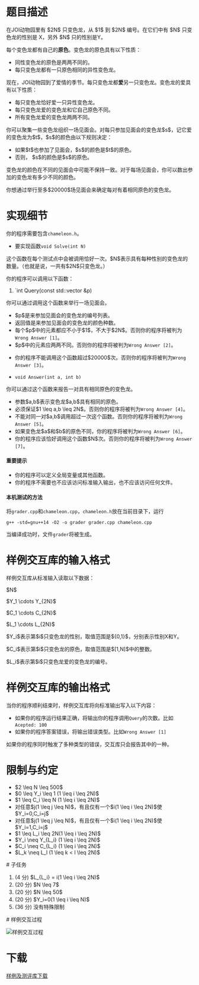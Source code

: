 # 题目描述

<p>在JOI动物园里有 $2N$ 只变色龙，从 $1$ 到 $2N$ 编号。在它们中有 $N$ 只变色龙的性别是 X，另外 $N$ 只的性别是Y。</p>
<p>每个变色龙都有自己的<strong>原色</strong>。变色龙的原色具有以下性质：</p>
<ul><li>同性变色龙的原色是两两不同的。</li>
<li>每只变色龙都有一只原色相同的异性变色龙。</li>
</ul><p>现在，JOI动物园到了爱情的季节。每只变色龙都<strong>爱</strong>另一只变色龙。变色龙的爱具有以下性质：</p>
<ul><li>每只变色龙恰好爱一只异性变色龙。</li>
<li>每只变色龙爱的变色龙和它自己原色不同。</li>
<li>所有变色龙爱的变色龙两两不同。</li>
</ul><p>你可以聚集一些变色龙组织一场见面会。对每只参加见面会的变色龙$s$，记它爱的变色龙为$t$，$s$的颜色由以下规则决定：</p>
<ul><li>如果$t$也参加了见面会，$s$的颜色是$t$的原色。</li>
<li>否则， $s$的颜色是$s$的原色。</li>
</ul><p>变色龙的颜色在不同的见面会中可能不保持一致。对于每场见面会，你可以数出参加的变色龙有多少不同的颜色。</p>
<p>你想通过举行至多$20000$场见面会来确定每对有着相同原色的变色龙。</p>

# 实现细节


<p>你的程序需要包含<code>chameleon.h</code>。</p>
<ul><li>要实现函数<code>void Solve(int N)</code></li>
</ul><p>这个函数在每个测试点中会被调用恰好一次。$N$表示具有每种性别的变色龙的数量。（也就是说，一共有$2N$只变色龙。）</p>
<p>你的程序可以调用以下函数：</p>
<ol><li>`int Query(const std::vector &amp;p)</li>
</ol><p>你可以通过调用这个函数来举行一场见面会。</p>
<ul><li>$p$是来参加见面会的变色龙的编号列表。</li>
<li>返回值是来参加见面会的变色龙的颜色种数。</li>
<li>每个$p$中的元素都应不小于$1$，不大于$2N$。否则你的程序将被判为<code>Wrong Answer [1]</code>。</li>
<li>$p$中的元素应两两不同。否则你的程序将被判为<code>Wrong Answer [2]</code>。</li>
<li><p>你的程序不能调用这个函数超过$20000$次。否则你的程序将被判为<code>Wrong Answer [3]</code>。</p>
</li>
<li><p><code>void Answer(int a, int b)</code></p>
</li>
</ul><p>你可以通过这个函数来报告一对具有相同原色的变色龙。</p>
<ul><li>参数$a,b$表示变色龙$a,b$具有相同的原色。</li>
<li>必须保证$1 \leq a,b \leq 2N$。否则你的程序将被判为<code>Wrong Answer [4]</code>。</li>
<li>不能对同一对$a,b$调用超过一次这个函数。否则你的程序将被判为<code>Wrong Answer [5]</code>。</li>
<li>如果变色龙$a$和$b$的原色不同，你的程序将被判为<code>Wrong Answer [6]</code>。</li>
<li>你的程序应该恰好调用这个函数$N$次。否则你的程序将被判为<code>Wrong Answer [7]</code>。</li>
</ul><h4>重要提示</h4>
<ul><li>你的程序可以定义全局变量或其他函数。</li>
<li>你的程序不需要也不应该访问标准输入输出，也不应该访问任何文件。</li>
</ul><h4>本机测试的方法</h4>
<p>将<code>grader.cpp</code>和<code>chameleon.cpp</code>，<code>chameleon.h</code>放在当前目录下，运行</p>
<pre><code>g++ -std=gnu++14 -O2 -o grader grader.cpp chameleon.cpp</code></pre>
<p>当编译成功时，文件<code>grader</code>将被生成。</p>

# 样例交互库的输入格式


<p>样例交互库从标准输入读取以下数据：</p>
<p>$N$</p>
<p>$Y_1 \cdots Y_{2N}$</p>
<p>$C_1 \cdots C_{2N}$</p>
<p>$L_1 \cdots L_{2N}$</p>
<p>$Y_i$表示第$i$只变色龙的性别，取值范围是${0,1}$，分别表示性别X和Y。</p>
<p>$C_i$表示第$i$只变色龙的原色，取值范围是$[1,N]$中的整数。</p>
<p>$L_i$表示第$i$只变色龙爱的变色龙的编号。</p>

# 样例交互库的输出格式


<p>当你的程序顺利结束时，样例交互库将向标准输出写入以下内容：</p>
<ul><li>如果你的程序运行结果正确，将输出你的程序调用<code>Query</code>的次数。比如<code>Acepted: 100</code></li>
<li>如果你的程序答案错误，将输出错误类型。比如<code>Wrong Answer [1]</code></li>
</ul><p>如果你的程序同时触发了多种类型的错误，交互库只会报告其中的一种。</p>

# 限制与约定


<ul><li>$2 \leq N \leq 500$</li>
<li>$0 \leq Y_i \leq 1 (1 \leq i \leq 2N)$</li>
<li>$1 \leq C_i \leq N (1 \leq i \leq 2N)$</li>
<li>对任意$j(1 \leq j \leq N)$，有且仅有一个$i(1 \leq i \leq 2N)$使$Y_i=0,C_i=j$</li>
<li>对任意$j(1 \leq j \leq N)$，有且仅有一个$i(1 \leq i \leq 2N)$使$Y_i=1,C_i=j$</li>
<li>$1 \leq L_i \leq 2N(1 \leq i \leq 2N)$</li>
<li>$Y_i \neq Y_{L_i} (1 \leq i \leq 2N)$</li>
<li>$C_i \neq C_{L_i} (1 \leq i \leq 2N)$</li>
<li>$L_k \neq L_l (1 \leq k &lt; l \leq 2N)$</li>
</ul>
# 子任务


<ol><li>(4 分) $L_{L_i} = i(1 \leq i \leq 2N)$</li>
<li>(20 分) $N \leq 7$</li>
<li>(20 分) $N \leq 50$</li>
<li>(20 分) $Y_i=0(1 \leq i \leq N)$</li>
<li>(36 分) 没有特殊限制</li>
</ol>
# 样例交互过程


<p><img class="img-responsive center-block" src="//img.uoj.ac/problem/504/504.png" alt="样例交互过程"/></p>

# 下载


<p><a href="/download.php?type=problem&amp;id=509">样例及测评库下载</a></p>

